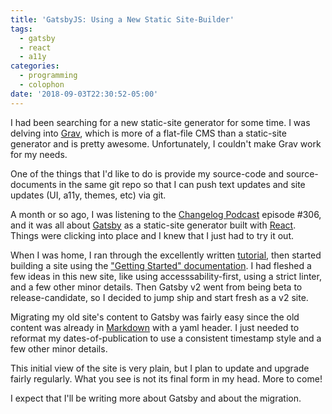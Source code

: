 ```yaml
---
title: 'GatsbyJS: Using a New Static Site-Builder'
tags:
  - gatsby
  - react
  - a11y
categories:
  - programming
  - colophon
date: '2018-09-03T22:30:52-05:00'
---
```

I had been searching for a new static-site generator for some time. I was delving into [Grav](https://getgrav.org/), which is more of a flat-file CMS than a static-site generator and is pretty awesome. Unfortunately, I couldn't make Grav work for my needs.

One of the things that I'd like to do is provide my source-code and source-documents in the same git repo so that I can push text updates and site updates (UI, a11y, themes, etc) via git.

A month or so ago, I was listening to the [Changelog Podcast](https://changelog.com/podcast/306) episode #306, and it was all about [Gatsby](https://www.gatsbyjs.org/) as a static-site generator built with [React](https://reactjs.org/). Things were clicking into place and I knew that I just had to try it out.

When I was home, I ran through the excellently written [tutorial](https://www.gatsbyjs.org/tutorial/), then started building a site using the ["Getting Started" documentation](https://www.gatsbyjs.org/docs/). I had fleshed a few ideas in this new site, like using accesssability-first, using a strict linter, and a few other minor details. Then Gatsby v2 went from being beta to release-candidate, so I decided to jump ship and start fresh as a v2 site.

Migrating my old site's content to Gatsby was fairly easy since the old content was already in [Markdown](https://daringfireball.net/projects/markdown/) with a yaml header. I just needed to reformat my dates-of-publication to use a consistent timestamp style and a few other minor details.

This initial view of the site is very plain, but I plan to update and upgrade fairly regularly. What you see is not its final form in my head. More to come!

I expect that I'll be writing more about Gatsby and about the migration.
